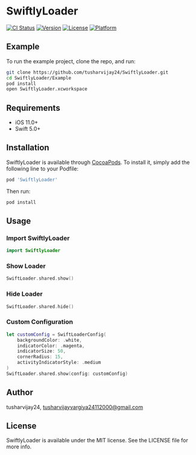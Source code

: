 # SwiftlyLoader

[![CI Status](https://img.shields.io/travis/tusharvijay24/SwiftlyLoader.svg?style=flat)](https://travis-ci.org/tusharvijay24/SwiftlyLoader)
[![Version](https://img.shields.io/cocoapods/v/SwiftlyLoader.svg?style=flat)](https://cocoapods.org/pods/SwiftlyLoader)
[![License](https://img.shields.io/cocoapods/l/SwiftlyLoader.svg?style=flat)](https://cocoapods.org/pods/SwiftlyLoader)
[![Platform](https://img.shields.io/cocoapods/p/SwiftlyLoader.svg?style=flat)](https://cocoapods.org/pods/SwiftlyLoader)

## Example

To run the example project, clone the repo, and run:

```sh
git clone https://github.com/tusharvijay24/SwiftlyLoader.git
cd SwiftlyLoader/Example
pod install
open SwiftlyLoader.xcworkspace
```

## Requirements
- iOS 11.0+
- Swift 5.0+

## Installation

SwiftlyLoader is available through [CocoaPods](https://cocoapods.org). To install
it, simply add the following line to your Podfile:

```ruby
pod 'SwiftlyLoader'
```

Then run:
```sh
pod install
```

## Usage

### Import SwiftlyLoader
```swift
import SwiftlyLoader
```

### Show Loader
```swift
SwiftLoader.shared.show()
```

### Hide Loader
```swift
SwiftLoader.shared.hide()
```

### Custom Configuration
```swift
let customConfig = SwiftLoaderConfig(
    backgroundColor: .white,
    indicatorColor: .magenta,
    indicatorSize: 50,
    cornerRadius: 15,
    activityIndicatorStyle: .medium
)
SwiftLoader.shared.show(config: customConfig)
```

## Author

tusharvijay24, tusharvijayvargiya24112000@gmail.com

## License

SwiftlyLoader is available under the MIT license. See the LICENSE file for more info.
